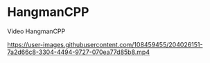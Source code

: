# HangmanCPP
Video HangmanCPP

https://user-images.githubusercontent.com/108459455/204026151-7a2d66c8-3304-4494-9727-070ea77d85b8.mp4
